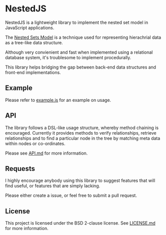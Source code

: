 NestedJS
========

NestedJS is a lightweight library to implement the nested set model 
in JavaScript applications. 

The [Nested Sets Model](https://en.wikipedia.org/wiki/Nested_set_model)
is a technique used for representing hierachrial data as a tree-like data
structure.

Although very convienient and fast when implemented using a relational 
database system, it's troublesome to implement procedurally.

This library helps bridging the gap between back-end data structures
and front-end implementations. 

Example
----
Please refer to [example.js](example.js) for an example on usage.

API
----
The library follows a DSL-like usage structure, whereby method chaining
is encouraged. Currently it provides methods to verify relationships,
retrieve relationships and to find a particular node in the tree
by matching meta data within nodes or co-ordinates.

Please see [API.md](API.md) for more information.

Requests
----
I highly encourage anybody using this library to suggest features
that will find useful, or features that are simply lacking.

Please either create a issue, or feel free to submit a pull request.

License
----
This project is licensed under the BSD 2-clause license.
See [LICENSE.md](LICENSE.md) for more information.
